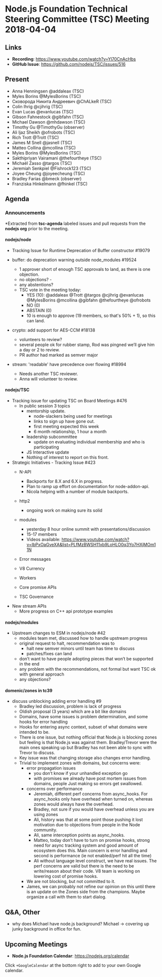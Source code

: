 # Node.js Foundation Technical Steering Committee (TSC) Meeting 2018-04-04

## Links

* **Recording**:  https://www.youtube.com/watch?v=Yl70CnAcHbs
* **GitHub Issue**: https://github.com/nodejs/TSC/issues/516

## Present

* Anna Henningsen @addaleax (TSC)
* Myles Borins @MylesBorins (TSC)
* Сковорода Никита Андреевич @ChALkeR (TSC)
* Colin Ihrig @cjihrig (TSC)
* Evan Lucas @evanlucas (TSC)
* Gibson Fahnestock @gibfahn (TSC)
* Michael Dawson @mhdawson (TSC)
* Timothy Gu @TimothyGu (observer)
* Ali Ijaz Sheikh @ofrobots (TSC)
* Rich Trott @Trott (TSC)
* James M Snell @jasnell (TSC)
* Matteo Collina @mcollina (TSC)
* Myles Borins @MylesBorins (TSC)
* Sakthipriyan Vairamani @thefourtheye (TSC)
* Michaël Zasso @targos (TSC)
* Jeremiah Senkpiel @Fishrock123 (TSC)
* Joyee Cheung @joyeecheung (TSC)
* Bradley Farias @bmeck (observer)
* Franziska Hinkelmann @fhinkel (TSC)

## Agenda

### Announcements
 
*Extracted from **tsc-agenda** labeled issues and pull requests from the **nodejs org** prior to the meeting.


#### nodejs/node
* Tracking Issue for Runtime Deprecation of Buffer constructor #19079
* buffer: do deprecation warning outside node_modules #19524
  * 1 approver short of enough TSC approvals to land, as there is one objection.
  * no objections? - 
  * any abstentions? 
  * TSC vote in the meeting today:
      * YES (10): @addaleax @Trott @targos @cjihrig @evanlucas @MylesBorins @mcollina
        @gibfahn @thefourtheye @ofrobots
      * NO (0)
      * ABSTAIN (0)
      * 10 is enough to approve (19 members, so that's 50% + 1), so this can land.

* crypto: add support for AES-CCM #18138
  * volunteers to review?
  * several people ok for rubber stamp, Rod was pingned we’ll give him a day or 2 to 
    review.
  * PR author had marked as semver major

* stream: 'readable' have precedence over flowing #18994
  * Needs another TSC reviewer.  
  * Anna will volunteer to review.

#### nodejs/TSC
* Tracking issue for updating TSC on Board Meetings #476
  * In public session 3 topics
    * mentorship update.
      * node-slackers being used for meetings
      * links to sign up have gone out.
      * first meeting expected this week
      * 6 month relationship, 1 hour a month
    * leadership subcommittee
      * update on evaluating individual membership and who is participating
    *  JS Interactive update
      * Nothing of interest to report on this front.
* Strategic Initiatives - Tracking Issue #423
  * N-API 
    * Backports for 8.X and 6.X in progress.
    * Plan to ramp up effort on documentation for node-addon-api.
    * Nicola helping with a number of module backports.
  * http2
    * ongoing work on making sure its solid
  * modules
      * yesterday 8 hour online summit with presentations/discussion
      * 15-17 members
      *  Videos available: https://www.youtube.com/watch?v=IbPxOaGveXA&list=PLfMzBWSH11xb9LoHLO0q3Yo7HXjMOm11N

  * Error messages
  * V8 Currency
  * Workers
  * Core promise APIs
  * TSC Governance
 * New stream APIs
   * More progress on C++ api prototype examples

#### nodejs/modules
* Upstream changes to ESM in nodejs/node #42
  * modules team met, discussed how to handle upstream progress
  * original request to halt, recommendation was to
    * halt new semver minors until team has time to discuss
    * patches/fixes can land
  * don’t want to have people adopting pieces that won’t be supported in the end
  * any problem with the recommendations, not formal but want TSC ok with general approach
  * any objections?

#### domenic/zones in tc39
* discuss unblocking adding error handling #9
  * Bradley led discussion, problem is lack of progress
  * Oldish proposal (3 years) which are a bit like domains
  * Domains, have some issues is problem determination, and some hooks for error handling
  * Hooks for entering async context, subset of what domains were intended to be.
  * There is one issue, but nothing official that Node.js is blocking zones but feeling is that
     Node.js was against them. Bradley/Trevor were the main ones speaking up but Bradley
     has not been able to sync with Trevor to discuss. 
  * Key issue was that changing storage also changes error handling.
  * Trivial to implement zones with domains, but concerns were:
     * error propagation issues
       * you don’t know if your unhandled exception go
       * with promises we already have post mortem issues from domains, people
         Just making so errors get swallowed.
    * concerns over performance
      * Jeremiah, different perf concerns from async_hooks.  For async_hooks only
        have overhead when turned on, whereas zones would always have the overhead.
      * Bradley, not sure if you would have overhead unless you are using zones
      * Ali, history was that at some point those pushing it lost motivation due to objections
        from people in the Node community.
      * Ali, same interception points as async_hooks.  
      * Matteo, today don’t have to turn on promise hooks, strong need for async tracking
        system and good amount of ecosystem does this. Main concern is error handling
        and second is performance (ie not enabled/perf hit all the time)
      * Ali without language level construct, we have real issues.  The perf concerns are valid
        but there is the need to be write/reason about their code.  V8 team is working on lowering
     cost of promise hooks.
    * We are not blocking, but not committed to it.
    * James, we can probably not refine our opinion on this until there is an update on the Zones
      side from the champions.  Maybe organize a call with them to start dialog.

## Q&A, Other
* why does Michael have node.js background? Michael -> covering up junky background in office for fun.
## Upcoming Meetings

* **Node.js Foundation Calendar**: https://nodejs.org/calendar

Click `+GoogleCalendar` at the bottom right to add to your own Google calendar.


